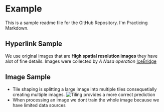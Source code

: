# Example

This is a sample readme file for the GitHub Repository. I'm Practicing Markdown.

## Hyperlink Sample 

We use original images that are **High spatial resolution images** they have alot of fine details. Images were collected by *A Nasa operation* [IceBridge](https://www.nasa.gov/mission_pages/icebridge/index.html)

## Image Sample

- Tile shaping is splitting a large image into multiple tiles consequetially creating multiple images. 
![Tiling provides a more correct prediction](https://user-images.githubusercontent.com/92336161/144960048-9f877b71-e16e-4ad4-804e-3e084c7d58ef.png)
- When processing an image we dont train the whole image because we have limited data sources






